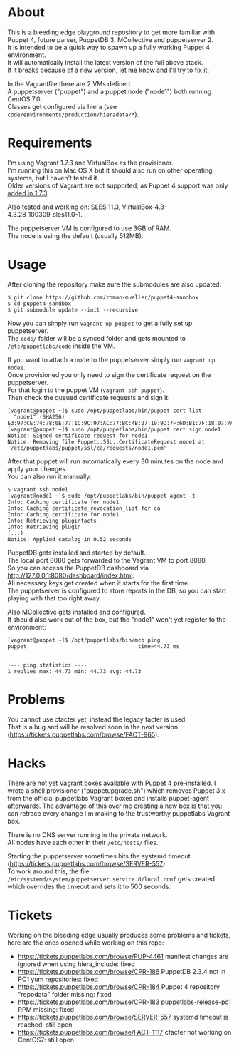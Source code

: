 # About  
This is a bleeding edge playground repository to get more familiar with Puppet 4, future parser, PuppetDB 3, MCollective and puppetserver 2.  
It is intended to be a quick way to spawn up a fully working Puppet 4 environment.  
It will automatically install the latest version of the full above stack.  
If it breaks because of a new version, let me know and I'll try to fix it.  

In the Vagrantfile there are 2 VMs defined.  
A puppetserver ("puppet") and a puppet node ("node1") both running CentOS 7.0.  
Classes get configured via hiera (see `code/environments/production/hieradata/*`).  

# Requirements
I'm using Vagrant 1.7.3 and VirtualBox as the provisioner.  
I'm running this on Mac OS X but it should also run on other operating systems, but I haven't tested it.  
Older versions of Vagrant are not supported, as Puppet 4 support was only [added in 1.7.3](https://github.com/mitchellh/vagrant/issues/3740) 

Also tested and working on: SLES 11.3, VirtualBox-4.3-4.3.28_100309_sles11.0-1.  

The puppetserver VM is configured to use 3GB of RAM.  
The node is using the default (usually 512MB).  

# Usage
After cloning the repository make sure the submodules are also updated:  
```
$ git clone https://github.com/roman-mueller/puppet4-sandbox
$ cd puppet4-sandbox
$ git submodule update --init --recursive
```

Now you can simply run `vagrant up puppet` to get a fully set up puppetserver.  
The `code/` folder will be a synced folder and gets mounted to `/etc/puppetlabs/code` inside the VM.  

If you want to attach a node to the puppetserver simply run `vagrant up node1`.  
Once provisioned you only need to sign the certificate request on the puppetserver.  
For that login to the puppet VM (`vagrant ssh puppet`).  
Then check the queued certificate requests and sign it:  
```
[vagrant@puppet ~]$ sudo /opt/puppetlabs/bin/puppet cert list
  "node1" (SHA256) E3:97:CE:74:78:0E:77:1C:9C:97:AC:77:BC:4B:27:19:9D:7F:6D:B1:7F:18:07:7A:DA:B8:77:D7:2F:15:4D:42
[vagrant@puppet ~]$ sudo /opt/puppetlabs/bin/puppet cert sign node1
Notice: Signed certificate request for node1
Notice: Removing file Puppet::SSL::CertificateRequest node1 at '/etc/puppetlabs/puppet/ssl/ca/requests/node1.pem'
```
After that puppet will run automatically every 30 minutes on the node and apply your changes.  
You can also run it manually:  
```
$ vagrant ssh node1
[vagrant@node1 ~]$ sudo /opt/puppetlabs/bin/puppet agent -t
Info: Caching certificate for node1
Info: Caching certificate_revocation_list for ca
Info: Caching certificate for node1
Info: Retrieving pluginfacts
Info: Retrieving plugin
(...)
Notice: Applied catalog in 0.52 seconds
```

PuppetDB gets installed and started by default.  
The local port 8080 gets forwarded to the Vagrant VM to port 8080.  
So you can access the PuppetDB dashboard via http://127.0.0.1:8080/dashboard/index.html.  
All necessary keys get created when it starts for the first time.  
The puppetserver is configured to store reports in the DB, so you can start playing with that too right away.  

Also MCollective gets installed and configured.  
It should also work out of the box, but the "node1" won't yet register to the environment:  
```
[vagrant@puppet ~]$ /opt/puppetlabs/bin/mco ping
puppet                                   time=44.73 ms


---- ping statistics ----
1 replies max: 44.73 min: 44.73 avg: 44.73 
```

# Problems
You cannot use cfacter yet, instead the legacy facter is used.  
That is a bug and will be resolved soon in the next version (https://tickets.puppetlabs.com/browse/FACT-965).  

# Hacks
There are not yet Vagrant boxes available with Puppet 4 pre-installed.
I wrote a shell provisioner ("puppetupgrade.sh") which removes Puppet 3.x from the official puppetlabs Vagrant boxes and installs puppet-agent afterwards.
The advantage of this over me creating a new box is that you can retrace every change I'm making to the trustworthy puppetlabs Vagrant box.

There is no DNS server running in the private network.  
All nodes have each other in their `/etc/hosts/` files.  

Starting the puppetserver sometimes hits the systemd timeout (https://tickets.puppetlabs.com/browse/SERVER-557).  
To work around this, the file `/etc/systemd/system/puppetserver.service.d/local.conf` gets created which overrides the timeout and sets it to 500 seconds.

# Tickets
Working on the bleeding edge usually produces some problems and tickets, here are the ones opened while working on this repo:  
- https://tickets.puppetlabs.com/browse/PUP-4461 manifest changes are ignored when using hiera_include: fixed  
- https://tickets.puppetlabs.com/browse/CPR-186 PuppetDB 2.3.4 not in PC1 yum repositories: fixed  
- https://tickets.puppetlabs.com/browse/CPR-184 Puppet 4 repository "repodata" folder missing: fixed  
- https://tickets.puppetlabs.com/browse/CPR-183 puppetlabs-release-pc1 RPM missing: fixed
- https://tickets.puppetlabs.com/browse/SERVER-557 systemd timeout is reached: still open  
- https://tickets.puppetlabs.com/browse/FACT-1117 cfacter not working on CentOS7: still open  
 
